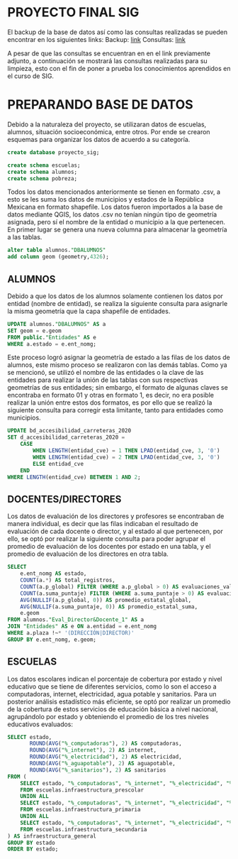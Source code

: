 # PROYECTO FINAL SIG

El backup de la base de datos así como las consultas realizadas se pueden encontrar en los siguientes links:
Backup: [link](https://drive.google.com/file/d/1w_Ox36Pyg6RBx_DcA3C53d5yVtuP6By8/view?usp=drive_link)
Consultas: [link](https://drive.google.com/file/d/16NMO18MGuAoxG5UXnQzLH4f140nzvKe9/view?usp=drive_link)

A pesar de que las consultas se encuentran en en el link previamente adjunto, a continuación se mostrará las consultas realizadas para su limpieza, esto con el fin de poner a prueba los conocimientos aprendidos en el curso de SIG.

# PREPARANDO BASE DE DATOS
Debido a la naturaleza del proyecto, se utilizaran datos de escuelas, alumnos, situación socioeconómica, entre otros. Por ende se crearon esquemas para organizar los datos de acuerdo a su categoría.
``` sql
create database proyecto_sig;

create schema escuelas;
create schema alumnos;
create schema pobreza;
```
Todos los datos mencionados anteriormente se tienen en formato .csv, a esto se les suma los datos de municipios y estados de la República Mexicana en formato shapefile.
Los datos fueron importados a la base de datos mediante QGIS, los datos .csv no tenían ningún tipo de geometría asignada, pero sí el nombre de la entidad o municipio a la que pertenecen.
En primer lugar se genera una nueva columna para almacenar la geometría a las tablas.
``` sql
alter table alumnos."DBALUMNOS"
add column geom (geometry,4326);
```
## ALUMNOS
Debido a que los datos de los alumnos solamente contienen los datos por entidad (nombre de entidad), se realiza la siguiente consulta para asignarle la misma geometría que la capa shapefile de entidades.
``` sql
UPDATE alumnos."DBALUMNOS" AS a
SET geom = e.geom
FROM public."Entidades" AS e
WHERE a.estado = e.ent_nomg;
```
Este proceso logró asignar la geometría de estado a las filas de los datos de alumnos, este mismo proceso se realizaron con las demás tablas.
Como ya se mencionó, se utilizó el nombre de las entidades o la clave de las entidades para realizar la unión de las tablas con sus respectivas geometrías de sus entidades; sin embargo, el formato de algunas claves se encontraba en formato 01 y otras en formato 1, es decir, no era posible realizar la unión entre estos dos formatos, es por ello que se realizó la siguiente consulta para corregir esta limitante, tanto para entidades como municipios.
``` sql
UPDATE bd_accesibilidad_carreteras_2020
SET d_accesibilidad_carreteras_2020 = 
    CASE 
        WHEN LENGTH(entidad_cve) = 1 THEN LPAD(entidad_cve, 3, '0')
        WHEN LENGTH(entidad_cve) = 2 THEN LPAD(entidad_cve, 3, '0')
        ELSE entidad_cve
    END
WHERE LENGTH(entidad_cve) BETWEEN 1 AND 2;
```
## DOCENTES/DIRECTORES
Los datos de evaluación de los directores y profesores se encontraban de manera individual, es decir que las filas indicaban el resultado de evaluación de cada docente o director, y al estado al que pertenecen, por ello, se optó por realizar la siguiente consulta para poder agrupar el promedio de evaluación de los docentes por estado en una tabla, y el promedio de evaluación de los directores en otra tabla.
``` sql
SELECT 
    e.ent_nomg AS estado,
    COUNT(a.*) AS total_registros,
    COUNT(a.p_global) FILTER (WHERE a.p_global > 0) AS evaluaciones_validas_global,
    COUNT(a.suma_puntaje) FILTER (WHERE a.suma_puntaje > 0) AS evaluaciones_validas_suma,
    AVG(NULLIF(a.p_global, 0)) AS promedio_estatal_global,
    AVG(NULLIF(a.suma_puntaje, 0)) AS promedio_estatal_suma,
    e.geom
FROM alumnos."Eval_Director&Docente_1" AS a
JOIN "Entidades" AS e ON a.entidad = e.ent_nomg
WHERE a.plaza !~* '(DIRECCIÓN|DIRECTOR)'
GROUP BY e.ent_nomg, e.geom;
```
## ESCUELAS
Los datos escolares indican el porcentaje de cobertura por estado y nivel educativo que se tiene de diferentes servicios, como lo son el acceso a computadoras, internet, electricidad, agua potable y sanitarios. Para un posterior análisis estadístico más eficiente, se optó por realizar un promedio de la cobertura de estos servicios de educación básica a nivel nacional, agrupándolo por estado y obteniendo el promedio de los tres niveles educativos evaluados:
``` sql
SELECT estado, 
       ROUND(AVG("%_computadoras"), 2) AS computadoras,
       ROUND(AVG("%_internet"), 2) AS internet,
       ROUND(AVG("%_electricidad"), 2) AS electricidad,
       ROUND(AVG("%_aguapotable"), 2) AS aguapotable,
       ROUND(AVG("%_sanitarios"), 2) AS sanitarios
FROM (
    SELECT estado, "%_computadoras", "%_internet", "%_electricidad", "%_aguapotable", "%_sanitarios" 
    FROM escuelas.infraestructura_prescolar
    UNION ALL
    SELECT estado, "%_computadoras", "%_internet", "%_electricidad", "%_aguapotable", "%_sanitarios" 
    FROM escuelas.infraestructura_primaria
    UNION ALL
    SELECT estado, "%_computadoras", "%_internet", "%_electricidad", "%_aguapotable", "%_sanitarios" 
    FROM escuelas.infraestructura_secundaria
) AS infraestructura_general
GROUP BY estado
ORDER BY estado;
```

